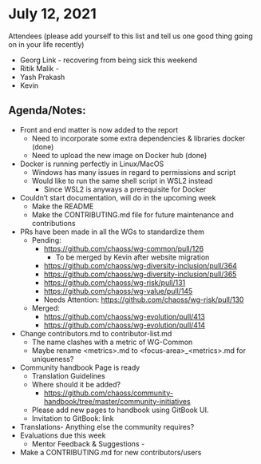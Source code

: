 # July 12, 2021 

Attendees (please add yourself to this list and tell us one good thing going on in your life recently)

* Georg Link - recovering from being sick this weekend 
* Ritik Malik - 
* Yash Prakash
* Kevin 

## Agenda/Notes:

* Front and end matter is now added to the report
    * Need to incorporate some extra dependencies & libraries docker (done)
    * Need to upload the new image on Docker hub (done)
* Docker is running perfectly in Linux/MacOS
    * Windows has many issues in regard to permissions and script
    * Would like to run the same shell script in WSL2 instead
        * Since WSL2 is anyways a prerequisite for Docker
* Couldn’t start documentation, will do in the upcoming week
    * Make the README
    * Make the CONTRIBUTING.md file for future maintenance and contributions
* PRs have been made in all the WGs to standardize them
    * Pending:
        * https://github.com/chaoss/wg-common/pull/126
            * To be merged by Kevin after website migration
        * https://github.com/chaoss/wg-diversity-inclusion/pull/364
        * https://github.com/chaoss/wg-diversity-inclusion/pull/365
        * https://github.com/chaoss/wg-risk/pull/131
        * https://github.com/chaoss/wg-value/pull/145
        * Needs Attention: https://github.com/chaoss/wg-risk/pull/130
    * Merged:
        * https://github.com/chaoss/wg-evolution/pull/413
        * https://github.com/chaoss/wg-evolution/pull/414
* Change contributors.md to contributor-list.md
    * The name clashes with a metric of WG-Common
    * Maybe rename <metrics\>.md to <focus-area\>_<metrics\>.md for uniqueness?
* Community handbook Page is ready
    * Translation Guidelines
    * Where should it be added?
        * https://github.com/chaoss/community-handbook/tree/master/community-initiatives
    * Please add new pages to handbook using GitBook UI.
    * Invitation to GitBook: link
* Translations- Anything else the community requires?
* Evaluations due this week
    * Mentor Feedback & Suggestions - 
* Make a CONTRIBUTING.md for new contributors/users
